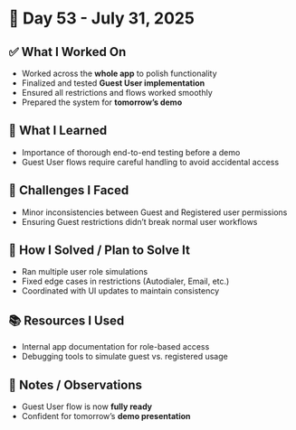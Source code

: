 # 📅 Day 53 - July 31, 2025

## ✅ What I Worked On
- Worked across the **whole app** to polish functionality  
- Finalized and tested **Guest User implementation**  
- Ensured all restrictions and flows worked smoothly  
- Prepared the system for **tomorrow’s demo**  

## 🧠 What I Learned
- Importance of thorough end-to-end testing before a demo  
- Guest User flows require careful handling to avoid accidental access  

## 🧩 Challenges I Faced
- Minor inconsistencies between Guest and Registered user permissions  
- Ensuring Guest restrictions didn’t break normal user workflows  

## 🔧 How I Solved / Plan to Solve It
- Ran multiple user role simulations  
- Fixed edge cases in restrictions (Autodialer, Email, etc.)  
- Coordinated with UI updates to maintain consistency  

## 📚 Resources I Used
- Internal app documentation for role-based access  
- Debugging tools to simulate guest vs. registered usage  

## 💬 Notes / Observations
- Guest User flow is now **fully ready**  
- Confident for tomorrow’s **demo presentation**  

